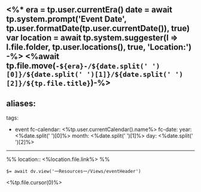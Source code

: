 <%*
era = tp.user.currentEra()
date = await tp.system.prompt('Event Date', tp.user.formatDate(tp.user.currentDate()), true)
var location = await tp.system.suggester(l => l.file.folder, tp.user.locations(), true, 'Location:')
-%>
<%await tp.file.move(`-${era}-/${date.split(' ')[0]}/${date.split(' ')[1]}/${date.split(' ')[2]}/${tp.file.title}`)-%>
---
aliases:
  - 
tags:
  - event
fc-calendar: <%tp.user.currentCalendar().name%>
fc-date: 
  year: <%date.split(' ')[0]%>
  month: <%date.split(' ')[1]%>
  day: <%date.split(' ')[2]%>
---

%%
location:: <%location.file.link%>
%%

`$= await dv.view('一Resources一/Views/eventHeader')`

<%tp.file.cursor(0)%>